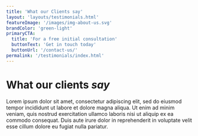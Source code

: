```yaml
---
title: 'What our Clients say'
layout: 'layouts/testimonials.html'
featureImage: '/images/img-about-us.svg'
brandColor: 'green-light'
primaryCTA:
  title: 'For a free initial consultation'
  buttonText: 'Get in touch today'
  buttonUrl: '/contact-us/'
permalink: '/testimonials/index.html'
---
```


# What our clients *say*

Lorem ipsum dolor sit amet, consectetur adipiscing elit, sed do eiusmod tempor incididunt ut labore et dolore magna aliqua. Ut enim ad minim veniam, quis nostrud exercitation ullamco laboris nisi ut aliquip ex ea commodo consequat. Duis aute irure dolor in reprehenderit in voluptate velit esse cillum dolore eu fugiat nulla pariatur.
